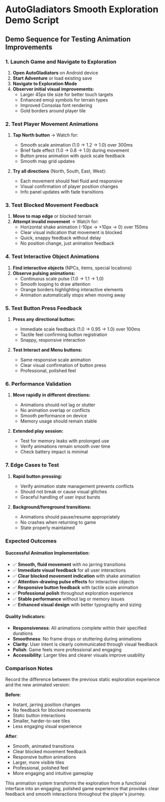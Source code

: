 # AutoGladiators Smooth Exploration Demo Script

## Demo Sequence for Testing Animation Improvements

### 1. Launch Game and Navigate to Exploration
1. **Open AutoGladiators** on Android device
2. **Start Adventure** or load existing save
3. **Navigate to Exploration Mode**
4. **Observer initial visual improvements:**
   - Larger 45px tile size for better touch targets
   - Enhanced emoji symbols for terrain types
   - Improved Consolas font rendering
   - Gold borders around player tile

### 2. Test Player Movement Animations
1. **Tap North button** → Watch for:
   - Smooth scale animation (1.0 → 1.2 → 1.0) over 300ms
   - Brief fade effect (1.0 → 0.8 → 1.0) during movement
   - Button press animation with quick scale feedback
   - Smooth map grid updates

2. **Try all directions** (North, South, East, West):
   - Each movement should feel fluid and responsive
   - Visual confirmation of player position changes
   - Info panel updates with fade transitions

### 3. Test Blocked Movement Feedback
1. **Move to map edge** or blocked terrain
2. **Attempt invalid movement** → Watch for:
   - Horizontal shake animation (-10px → +10px → 0) over 150ms
   - Clear visual indication that movement is blocked
   - Quick, snappy feedback without delay
   - No position change, just animation feedback

### 4. Test Interactive Object Animations
1. **Find interactive objects** (NPCs, items, special locations)
2. **Observe pulsing animations:**
   - Continuous scale pulse (1.0 → 1.1 → 1.0)
   - Smooth looping to draw attention
   - Orange borders highlighting interactive elements
   - Animation automatically stops when moving away

### 5. Test Button Press Feedback
1. **Press any directional button:**
   - Immediate scale feedback (1.0 → 0.95 → 1.0) over 100ms
   - Tactile feel confirming button registration
   - Snappy, responsive interaction

2. **Test Interact and Menu buttons:**
   - Same responsive scale animation
   - Clear visual confirmation of button press
   - Professional, polished feel

### 6. Performance Validation
1. **Move rapidly in different directions:**
   - Animations should not lag or stutter
   - No animation overlap or conflicts
   - Smooth performance on device
   - Memory usage should remain stable

2. **Extended play session:**
   - Test for memory leaks with prolonged use
   - Verify animations remain smooth over time
   - Check battery impact is minimal

### 7. Edge Cases to Test
1. **Rapid button pressing:**
   - Verify animation state management prevents conflicts
   - Should not break or cause visual glitches
   - Graceful handling of user input bursts

2. **Background/foreground transitions:**
   - Animations should pause/resume appropriately
   - No crashes when returning to game
   - State properly maintained

### Expected Outcomes

#### Successful Animation Implementation:
- ✅ **Smooth, fluid movement** with no jarring transitions
- ✅ **Immediate visual feedback** for all user interactions  
- ✅ **Clear blocked movement indication** with shake animation
- ✅ **Attention-drawing pulse effects** for interactive objects
- ✅ **Responsive button feedback** with tactile scale animation
- ✅ **Professional polish** throughout exploration experience
- ✅ **Stable performance** without lag or memory issues
- ✅ **Enhanced visual design** with better typography and sizing

#### Quality Indicators:
- **Responsiveness**: All animations complete within their specified durations
- **Smoothness**: No frame drops or stuttering during animations
- **Clarity**: User intent is clearly communicated through visual feedback
- **Polish**: Game feels more professional and engaging
- **Accessibility**: Larger tiles and clearer visuals improve usability

### Comparison Notes
Record the difference between the previous static exploration experience and the new animated version:

**Before**: 
- Instant, jarring position changes
- No feedback for blocked movements
- Static button interactions
- Smaller, harder-to-see tiles
- Less engaging visual experience

**After**:
- Smooth, animated transitions
- Clear blocked movement feedback
- Responsive button animations  
- Larger, more visible tiles
- Professional, polished feel
- More engaging and intuitive gameplay

This animation system transforms the exploration from a functional interface into an engaging, polished game experience that provides clear feedback and smooth interactions throughout the player's journey.